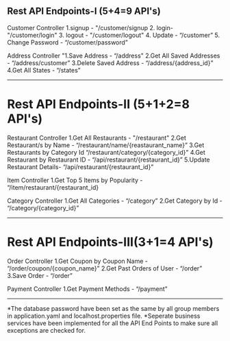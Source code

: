 Rest API Endpoints-I (5+4=9 API's)
-----------------------------
Customer Controller
1.signup - "/customer/signup
2. login- "/customer/login"
3. logout - "/customer/logout"
4. Update - “/customer”
5. Change Password - “/customer/password”

Address Controller
"1.Save Address - “/address"
2.Get All Saved Addresses - “/address/customer”
3.Delete Saved Address - “/address/{address_id}”
4.Get All States - “/states”

---------------------------------------
Rest API Endpoints-II (5+1+2=8 API's)
=========================================
Restaurant Controller
1.Get All Restaurants - "/restaurant"
2.Get Restaurant/s by Name - “/restaurant/name/{reastaurant_name}”
3.Get Restaurants by Category Id “/restaurant/category/{category_id}”
4.Get Restaurant by Restaurant ID - “/api/restaurant/{restaurant_id}”
5.Update Restaurant Details- “/api/restaurant/{restaurant_id}”


Item Controller
1.Get Top 5 Items by Popularity - “/item/restaurant/{restaurant_id}


Category Controller
1.Get All Categories - “/category”
2.Get Category by Id - “/category/{category_id}”

--------------------------------------------------
Rest API Endpoints-III(3+1=4 API's)
===============================
Order Controller
1.Get Coupon by Coupon Name - “/order/coupon/{coupon_name}”
2.Get Past Orders of User - “/order”
3.Save Order - “/order”


Payment Controller
1.Get Payment Methods - “/payment”

---------------------------------------------------------
*The database password have been set as the same by all group members in application.yaml and localhost.properties file.
*Seperate business services have been implemented for all the API End Points to make sure all exceptions are checked for.
